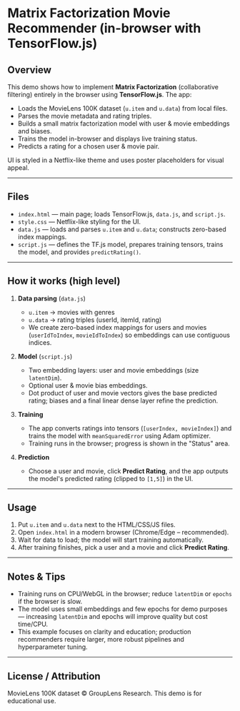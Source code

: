 # Matrix Factorization Movie Recommender (in-browser with TensorFlow.js)

## Overview
This demo shows how to implement **Matrix Factorization** (collaborative filtering) entirely in the browser using **TensorFlow.js**. The app:
- Loads the MovieLens 100K dataset (`u.item` and `u.data`) from local files.
- Parses the movie metadata and rating triples.
- Builds a small matrix factorization model with user & movie embeddings and biases.
- Trains the model in-browser and displays live training status.
- Predicts a rating for a chosen user & movie pair.

UI is styled in a Netflix-like theme and uses poster placeholders for visual appeal.

---

## Files
- `index.html` — main page; loads TensorFlow.js, `data.js`, and `script.js`.
- `style.css` — Netflix-like styling for the UI.
- `data.js` — loads and parses `u.item` and `u.data`; constructs zero-based index mappings.
- `script.js` — defines the TF.js model, prepares training tensors, trains the model, and provides `predictRating()`.

---

## How it works (high level)
1. **Data parsing** (`data.js`)  
   - `u.item` → movies with genres  
   - `u.data` → rating triples (userId, itemId, rating)  
   - We create zero-based index mappings for users and movies (`userIdToIndex`, `movieIdToIndex`) so embeddings can use contiguous indices.

2. **Model** (`script.js`)  
   - Two embedding layers: user and movie embeddings (size `latentDim`).  
   - Optional user & movie bias embeddings.  
   - Dot product of user and movie vectors gives the base predicted rating; biases and a final linear dense layer refine the prediction.

3. **Training**  
   - The app converts ratings into tensors (`[userIndex, movieIndex]`) and trains the model with `meanSquaredError` using Adam optimizer.
   - Training runs in the browser; progress is shown in the "Status" area.

4. **Prediction**  
   - Choose a user and movie, click **Predict Rating**, and the app outputs the model's predicted rating (clipped to `[1,5]`) in the UI.

---

## Usage
1. Put `u.item` and `u.data` next to the HTML/CSS/JS files.
2. Open `index.html` in a modern browser (Chrome/Edge – recommended).
3. Wait for data to load; the model will start training automatically.
4. After training finishes, pick a user and a movie and click **Predict Rating**.

---

## Notes & Tips
- Training runs on CPU/WebGL in the browser; reduce `latentDim` or `epochs` if the browser is slow.
- The model uses small embeddings and few epochs for demo purposes — increasing `latentDim` and epochs will improve quality but cost time/CPU.
- This example focuses on clarity and education; production recommenders require larger, more robust pipelines and hyperparameter tuning.

---

## License / Attribution
MovieLens 100K dataset © GroupLens Research. This demo is for educational use.
